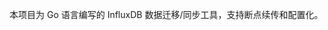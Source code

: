 <!-- Use this file to provide workspace-specific custom instructions to Copilot. For more details, visit https://code.visualstudio.com/docs/copilot/copilot-customization#_use-a-githubcopilotinstructionsmd-file -->

本项目为 Go 语言编写的 InfluxDB 数据迁移/同步工具，支持断点续传和配置化。
